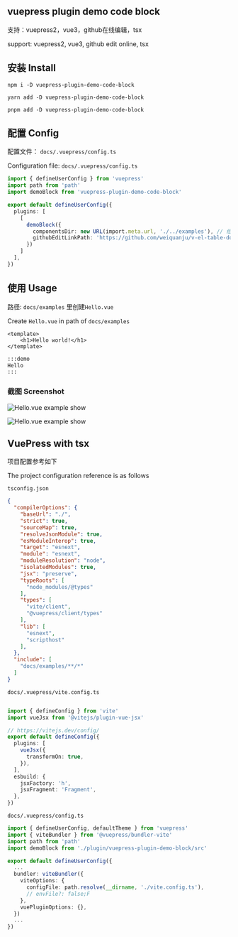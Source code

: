 ## vuepress plugin demo code block

支持：vuepress2，vue3，github在线编辑，tsx

support: vuepress2, vue3, github edit online, tsx

## 安装 Install

```shell
npm i -D vuepress-plugin-demo-code-block

yarn add -D vuepress-plugin-demo-code-block

pnpm add -D vuepress-plugin-demo-code-block
```

## 配置 Config

配置文件： `docs/.vuepress/config.ts`

Configuration file: `docs/.vuepress/config.ts`

```ts
import { defineUserConfig } from 'vuepress'
import path from 'path'
import demoBlock from 'vuepress-plugin-demo-code-block'

export default defineUserConfig({
  plugins: [
    [
      demoBlock({
        componentsDir: new URL(import.meta.url, './../examples'), // 组件目录路径, Component directory path
        githubEditLinkPath: 'https://github.com/weiquanju/v-el-table-doc/edit/main/docs/examples/', // github编辑地址路径, the path of github edit link 
      })
    ]
  ],
})
```


## 使用 Usage

路径: `docs/examples` 里创建`Hello.vue`

Create `Hello.vue` in  path of `docs/examples` 

```vue
<template>
    <h1>Hello world!</h1>
</template>
```

```md
:::demo
Hello
:::
```

### 截图 Screenshot

![Hello.vue example show](https://github.com/weiquanju/vuepress-plugin-demo-code-block/raw/main/.docs/hello.png?1)

![Hello.vue example show](https://github.com/weiquanju/vuepress-plugin-demo-code-block/raw/main/.docs/hello_open.png?1)

## VuePress with tsx

项目配置参考如下

The project configuration reference is as follows

`tsconfig.json`

```json
{
  "compilerOptions": {
    "baseUrl": "./",
    "strict": true,
    "sourceMap": true,
    "resolveJsonModule": true,
    "esModuleInterop": true,
    "target": "esnext",
    "module": "esnext",
    "moduleResolution": "node",
    "isolatedModules": true,
    "jsx": "preserve",
    "typeRoots": [
      "node_modules/@types"
    ],
    "types": [
      "vite/client",
      "@vuepress/client/types"
    ],
    "lib": [
      "esnext",
      "scripthost"
    ],
  },
  "include": [
    "docs/examples/**/*"
  ]
}
```

`docs/.vuepress/vite.config.ts`

```ts

import { defineConfig } from 'vite'
import vueJsx from '@vitejs/plugin-vue-jsx'

// https://vitejs.dev/config/
export default defineConfig({
  plugins: [
    vueJsx({
      transformOn: true,
    }),
  ],
  esbuild: {
    jsxFactory: 'h',
    jsxFragment: 'Fragment',
  },
})

```

`docs/.vuepress/config.ts`

```ts
import { defineUserConfig, defaultTheme } from 'vuepress'
import { viteBundler } from '@vuepress/bundler-vite'
import path from 'path'
import demoBlock from './plugin/vuepress-plugin-demo-block/src'

export default defineUserConfig({
  ...
  bundler: viteBundler({
    viteOptions: {
      configFile: path.resolve(__dirname, './vite.config.ts'),
      // envFile?: false;F
    },
    vuePluginOptions: {},
  })
  ...
})
```